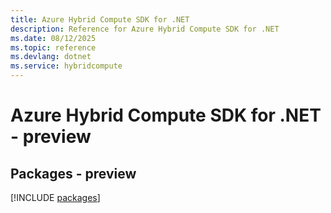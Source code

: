 ```yaml
---
title: Azure Hybrid Compute SDK for .NET
description: Reference for Azure Hybrid Compute SDK for .NET
ms.date: 08/12/2025
ms.topic: reference
ms.devlang: dotnet
ms.service: hybridcompute
---
```

# Azure Hybrid Compute SDK for .NET - preview
## Packages - preview
[!INCLUDE [packages](hybrid-compute-index.md)]